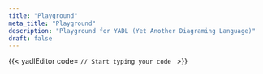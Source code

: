 ```yaml
---
title: "Playground"
meta_title: "Playground"
description: "Playground for YADL (Yet Another Diagraming Language)"
draft: false
---
```


{{< yadlEditor code=
`// Start typing your code
` >}}
